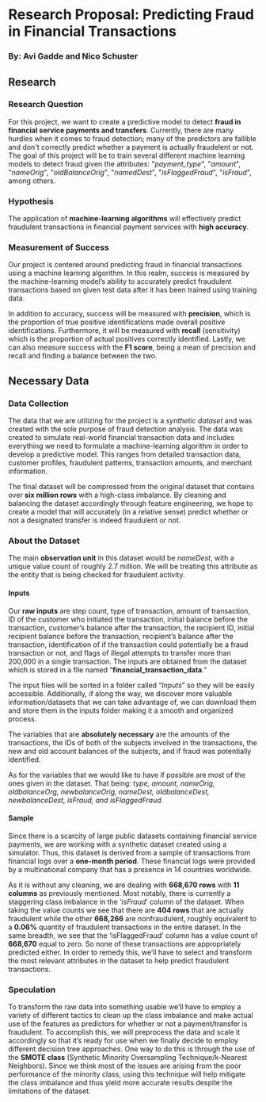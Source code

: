 # Research Proposal: Predicting Fraud in Financial Transactions
### By: Avi Gadde and Nico Schuster

## Research

### Research Question

For this project, we want to create a predictive model to detect **fraud in financial service payments and transfers**. Currently, there are many hurdles when it comes to fraud detection; many of the predictors are fallible and don't correctly predict whether a payment is actually fraudelent or not. The goal of this project will be to train several different machine learning models to detect fraud given the attributes: "_payment_type_", "_amount_", "_nameOrig_", "_oldBalanceOrig_", "_namedDest_", "_isFlaggedFraud_", "_isFraud_", among others. 

### Hypothesis

The application of **machine-learning algorithms** will effectively predict fraudulent transactions in financial payment services with **high accuracy**.

### Measurement of Success

Our project is centered around predicting fraud in financial transactions using a machine learning algorithm. In this realm, success is measured by the machine-learning model’s ability to accurately predict fraudulent transactions based on given test data after it has been trained using training data.

In addition to accuracy, success will be measured with **precision**, which is the proportion of true positive identifications made overall positive identifications. Furthermore, it will be measured with **recall** (sensitivity) which is the proportion of actual positives correctly identified. Lastly, we can also measure success with the **F1 score**, being a mean of precision and recall and finding a balance between the two.

## Necessary Data

### Data Collection

The data that we are utilizing for the project is a *synthetic dataset* and was created with the sole purpose of fraud detection analysis. The data was created to simulate real-world financial transaction data and includes everything we need to formulate a machine-learning algorithm in order to develop a predictive model. This ranges from detailed transaction data, customer profiles, fraudulent patterns, transaction amounts, and merchant information.

The final dataset will be compressed from the original dataset that contains over **six million rows** with a high-class imbalance. By cleaning and balancing the dataset accordingly through feature engineering, we hope to create a model that will accurately (in a relative sense) predict whether or not a designated transfer is indeed fraudulent or not.

### About the Dataset

The main **observation unit** in this dataset would be *nameDest*, with a unique value count of roughly 2.7 million. We will be treating this attribute as the entity that is being checked for fraudulent activity. 

#### Inputs

Our **raw inputs** are step count, type of transaction, amount of transaction, ID of the customer who initiated the transaction, initial balance before the transaction, customer’s balance after the transaction, the recipient ID, initial recipient balance before the transaction, recipient’s balance after the transaction, identification of if the transaction could potentially be a fraud transaction or not, and flags of illegal attempts to transfer more than 200,000 in a single transaction. The inputs are obtained from the dataset which is stored in a file named “**financial_transaction_data**.”

The input files will be sorted in a folder called “_Inputs_” so they will be easily accessible. Additionally, if along the way, we discover more valuable information/datasets that we can take advantage of, we can download them and store them in the inputs folder making it a smooth and organized process.

The variables that are **absolutely necessary** are the amounts of the transactions, the IDs of both of the subjects involved in the transactions, the new and old account balances of the subjects, and if fraud was potentially identified.

As for the variables that we would like to have if possible are most of the ones given in the dataset. That being: _type, amount, nameOrig, oldbalanceOrg, newbalanceOrig, nameDest, oldbalanceDest, newbalanceDest, isFraud, and isFlaggedFraud._

#### Sample

Since there is a scarcity of large public datasets containing financial service payments, we are working with a synthetic dataset created using a simulator. Thus, this dataset is derived from a sample of transactions from financial logs over a **one-month period**. These financial logs were provided by a multinational company that has a presence in 14 countries worldwide. 

As it is without any cleaning, we are dealing with **668,670 rows** with **11 columns** as previously mentioned. Most notably, there is currently a staggering class imbalance in the ‘_isFraud_’ column of the dataset. When taking the value counts we see that there are **404 rows** that are actually fraudulent while the other **668,266** are nonfraudulent, roughly equivalent to a **0.06%** quantity of fraudulent transactions in the entire dataset. In the same breadth, we see that the ‘isFlaggedFraud’ column has a value count of **668,670** equal to zero. So none of these transactions are appropriately predicted either. In order to remedy this, we’ll have to select and transform the most relevant attributes in the dataset to help predict fraudulent transactions.

### Speculation

To transform the raw data into something usable we’ll have to employ a variety of different tactics to clean up the class imbalance and make actual use of the features as predictors for whether or not a payment/transfer is fraudulent. To accomplish this, we will preprocess the data and scale it accordingly so that it’s ready for use when we finally decide to employ different decision tree approaches. One way to do this is through the use of the **SMOTE class** (Synthetic Minority Oversampling Technique/k-Nearest Neighbors). Since we think most of the issues are arising from the poor performance of the minority class, using this technique will help mitigate the class imbalance and thus yield more accurate results despite the limitations of the dataset.
